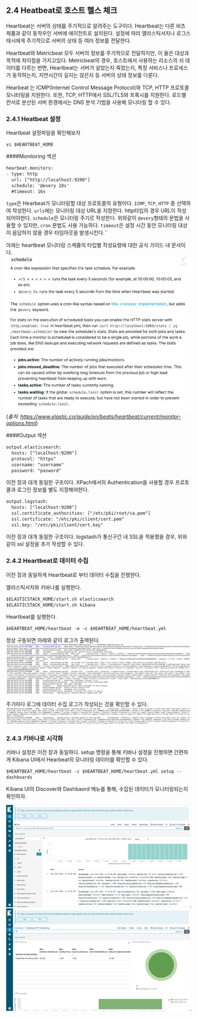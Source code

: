 ## 2.4 Heatbeat로 호스트 헬스 체크
Heartbeat는 서버의 상태를 주기적으로 알려주는 도구이다. Heartbeat는 다른 비츠 제품과 같이 동작우인 서버에
에이전트로 설치된다. 설정에 따라 엘라스틱서치나 로그스태시에게 주기적으로 서버의 상태 등 여러 정보를 전달한다.

Heartbeat와 Metricbeat 모두 서버의 정보를 주기적으로 전달하지만, 이 둘은 대상과 목적에 차이점을 가지고있다.
Metricbeat의 경우, 호스트에서 사용하는 리소스의 쉬 데이터를 다루는 반면, Heartbeat는 서버가 살았는지 죽었는지,
특정 서비스나 프로세스가 동작하는지, 지연시간이 길지는 않은지 등 서버의 상태 정보를 다룬다.

Hearbeat 는 ICMP(Internet Control Message Protocol)와 TCP, HTTP 프로토콜 모니터링을 지원한다.
또한, TCP, HTTP에서 SSL/TLS와 프록시를 지원한다. 로드밸런서로 분산된 서버 환경에서는 DNS 분석 기법을 사용해 모니터링 할 수 있다.

### 2.4.1 Heatbeat 설정
Heartbeat 설정파일을 확인해보자
```shell
vi $HEARTBEAT_HOME
```

####Monitoring 섹션
```shell
hearbeat.monitors:
- type: http
  url: ["http://localhost:9200"]
  schedule: '@every 10s'
  #timeout: 16s
```
`type`은 Hearbeat가 모니터링할 대상 프로토콜의 유형이다. `ICMP`, `TCP`, `HTTP` 중 선택하여 작성한다.
`urls`에는 모니터링 대상 URL을 지정한다. http타입의 경우 URL이 작성되어야한다.
`schedule`은 모니터링 주기르 작성한다. 위와같이 `@every`형태의 문법을 사용할 수 있지만, `cron` 문법도 사용 가능하다.
`timeout`은 설정 시간 동안 모니터링 대상이 음답하지 않을 경우 타임아웃을 발생시킨다.``

아래는 heartbeat 모니터링 스케쥴의 타입별 작성요령에 대한 공식 가이드 내 문서이다.
![heartbeat_monitoring_schedule_types](../images/heartbeat_monitoring_schedule_types.png)
(*출처: https://www.elastic.co/guide/en/beats/heartbeat/current/monitor-options.html*)

####Output 섹션
```shell
output.elasticsearch:
  hosts: ["localhost:9200"]
  protocol: "https"
  username: "username"
  password: "pasword"
```
이전 장과 대개 동일한 구조이다. XPach에서의 Authentication을
사용할 경우 프로토콜과 로그인 정보를 별도 지정해야한다.

```shell
output.logstash:
  hosts: ["localhost:9200"]
  ssl.certificate_authorities: ["/etc/pki/root/ca.pem"]
  ssl.certificate: "/etc/pki/client/cert.pem"
  ssl.key: "/etc/pki/client/cert.key"
```
이전 장과 대개 동일한 구조이다.
logstash가 통신구간 내 SSL을 적용했을 경우, 위와같이 ssl 설정을 추가 작성할 수 있다.

### 2.4.2 Heartbeat로 데이터 수집
이전 장과 동일하게 Heartbeat로 부터 데이터 수집을 진행한다.

엘라스틱서치와 키바나를 실행한다.
```shell
$ELASTICSTACK_HOME/start.sh elasticsearch
$ELASTICSTACK_HOME/start.sh kibana
```

Heartbeat를 실행한다.
```shell
$HEARTBEAT_HOME/heartbeat -e -c $HEARTBEAT_HOME/heartbeat.yml
```

정상 구동되면 아래와 같이 로그가  출력된다.
![heartbeat_start_log](../images/hearbeat_start_log.png)

주기마다 로그에 데이터 수집 로그가 작성되는 것을 확인할 수 있다.
![hearbeat_monitoring_log](../images/hearbeat_monitoring_log.png)

### 2.4.3 키바나로 시각화
키바나 설정은 이전 장과 동일하다. setup 명령을 통해 키바나 설정을 진행하면 간편하게 Kibana UI에서 Hearbeat의 모니터링 데이터를 확인할 수 있다.

```shell
$HEARTBEAT_HOME/heartbeat -c $HEARTBEAT_HOME/heartbeat.yml setup --dashboards
```

Kibana UI의 Discover와 Dashbaord 메뉴를 통해, 수집된 데이터가 모니터링되는지 확인하자.

![heartbeat_discover](../images/heartbeat_discover.png)
![heartbeat_dashboard](../images/heartbeat_dashboard.png)
